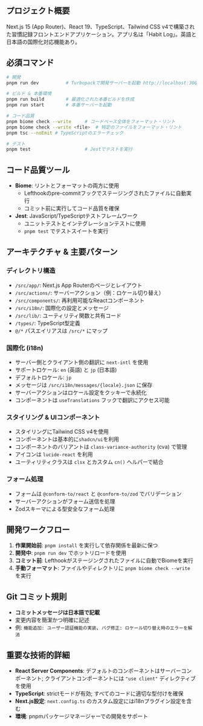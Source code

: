 ## プロジェクト概要
Next.js 15 (App Router)、React 19、TypeScript、Tailwind CSS v4で構築された習慣記録フロントエンドアプリケーション。アプリ名は「Habit Log」。英語と日本語の国際化対応機能あり。

## 必須コマンド
```bash
# 開発
pnpm run dev          # Turbopackで開発サーバーを起動 http://localhost:3000

# ビルド & 本番環境
pnpm run build        # 最適化された本番ビルドを作成
pnpm run start        # 本番サーバーを起動

# コード品質
pnpm biome check --write     # コードベース全体をフォーマット・リント
pnpm biome check --write <file>  # 特定のファイルをフォーマット・リント
pnpm tsc --noEmit # TypeScriptのエラーチェック

# テスト
pnpm test                    # Jestでテストを実行
```

## コード品質ツール
- **Biome**: リントとフォーマットの両方に使用
  - Lefthookのpre-commitフックでステージングされたファイルに自動実行
  - コミット前に実行してコード品質を確保
- **Jest**: JavaScript/TypeScriptテストフレームワーク
  - ユニットテストとインテグレーションテストに使用
  - `pnpm test` でテストスイートを実行

## アーキテクチャ & 主要パターン

### ディレクトリ構造
- `/src/app/`: Next.js App Routerのページとレイアウト
- `/src/actions/`: サーバーアクション（例：ロケール切り替え）
- `/src/components/`: 再利用可能なReactコンポーネント
- `/src/i18n/`: 国際化の設定とメッセージ
- `/src/lib/`: ユーティリティ関数と共有コード
- `/types/`: TypeScript型定義
- `@/*` パスエイリアスは `/src/*` にマップ

### 国際化 (i18n)
- サーバー側とクライアント側の翻訳に `next-intl` を使用
- サポートロケール: `en` (英語) と `jp` (日本語)
- デフォルトロケール: `jp`
- メッセージは `/src/i18n/messages/{locale}.json` に保存
- サーバーアクションはロケール設定をクッキーで永続化
- コンポーネントは `useTranslations` フックで翻訳にアクセス可能

### スタイリング & UIコンポーネント
- スタイリングにTailwind CSS v4を使用
- コンポーネントは基本的に`shadcn/ui`を利用
- コンポーネントのバリアントは `class-variance-authority` (cva) で管理
- アイコンは `lucide-react` を利用
- ユーティリティクラスは `clsx` とカスタム `cn()` ヘルパーで結合

### フォーム処理
- フォームは `@conform-to/react` と `@conform-to/zod` でバリデーション
- サーバーアクションがフォーム送信を処理
- Zodスキーマによる型安全なフォーム処理

## 開発ワークフロー
1. **作業開始前**: `pnpm install` を実行して依存関係を最新に保つ
2. **開発中**: `pnpm run dev` でホットリロードを使用
3. **コミット前**: Lefthookがステージングされたファイルに自動でBiomeを実行
4. **手動フォーマット**: ファイルやディレクトリに `pnpm biome check --write` を実行

## Git コミット規則
- **コミットメッセージは日本語で記載**
- 変更内容を簡潔かつ明確に記述
- 例: `機能追加: ユーザー認証機能の実装`、`バグ修正: ロケール切り替え時のエラーを解消`

## 重要な技術的詳細
- **React Server Components**: デフォルトのコンポーネントはサーバーコンポーネント; クライアントコンポーネントには `"use client"` ディレクティブを使用
- **TypeScript**: strictモードが有効; すべてのコードに適切な型付けを確保
- **Next.js設定**: `next.config.ts` のカスタム設定にはi18nプラグイン設定を含む
- **環境**: pnpmパッケージマネージャーでの開発をサポート